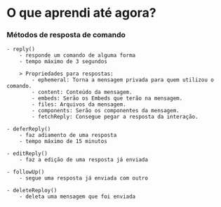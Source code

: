 # O que aprendi até agora?

### Métodos de resposta de comando
	- reply()
		- responde um comando de alguma forma
		- tempo máximo de 3 segundos

		> Propriedades para respostas:
			- ephemeral: Torna a mensagem privada para quem utilizou o comando.
			- content: Conteúdo da mensagem.
			- embeds: Serão os Embeds que terão na mensagem.
			- files: Arquivos da mensagem.
			- components: Serão os componentes da mensagem.
			- fetchReply: Consegue pegar a resposta da interação.

	- deferReply()
		- faz adiamento de uma resposta
		- tempo máximo de 15 minutos

	- editReply()
		- faz a edição de uma resposta já enviada

	- followUp()
		- segue uma resposta já enviada com outro

	- deleteReploy()
		- deleta uma mensagem que foi enviada
